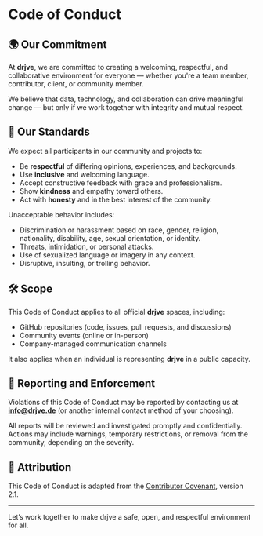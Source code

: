 # Code of Conduct

## 🌍 Our Commitment

At **drjve**, we are committed to creating a welcoming, respectful, and collaborative environment for everyone — whether you're a team member, contributor, client, or community member.

We believe that data, technology, and collaboration can drive meaningful change — but only if we work together with integrity and mutual respect.

## 🙌 Our Standards

We expect all participants in our community and projects to:

- Be **respectful** of differing opinions, experiences, and backgrounds.
- Use **inclusive** and welcoming language.
- Accept constructive feedback with grace and professionalism.
- Show **kindness** and empathy toward others.
- Act with **honesty** and in the best interest of the community.

Unacceptable behavior includes:

- Discrimination or harassment based on race, gender, religion, nationality, disability, age, sexual orientation, or identity.
- Threats, intimidation, or personal attacks.
- Use of sexualized language or imagery in any context.
- Disruptive, insulting, or trolling behavior.

## 🛠 Scope

This Code of Conduct applies to all official **drjve** spaces, including:

- GitHub repositories (code, issues, pull requests, and discussions)
- Community events (online or in-person)
- Company-managed communication channels

It also applies when an individual is representing **drjve** in a public capacity.

## 🧾 Reporting and Enforcement

Violations of this Code of Conduct may be reported by contacting us at **info@drjve.de** (or another internal contact method of your choosing).

All reports will be reviewed and investigated promptly and confidentially. Actions may include warnings, temporary restrictions, or removal from the community, depending on the severity.

## 💬 Attribution

This Code of Conduct is adapted from the [Contributor Covenant](https://www.contributor-covenant.org), version 2.1.

---

Let’s work together to make drjve a safe, open, and respectful environment for all.
